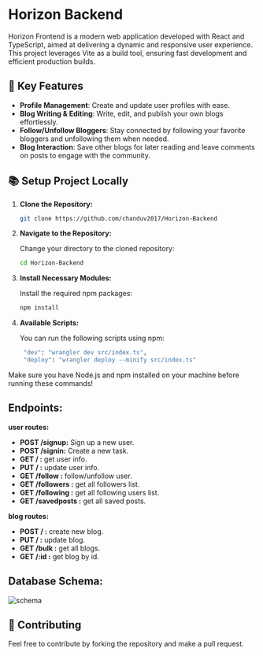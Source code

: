 # Horizon Backend

Horizon Frontend is a modern web application developed with React and TypeScript, aimed at delivering a dynamic and responsive user experience. This project leverages Vite as a build tool, ensuring fast development and efficient production builds.

## 🚀 Key Features

- **Profile Management**: Create and update user profiles with ease.
- **Blog Writing & Editing**: Write, edit, and publish your own blogs effortlessly.
- **Follow/Unfollow Bloggers**: Stay connected by following your favorite bloggers and unfollowing them when needed.
- **Blog Interaction**: Save other blogs for later reading and leave comments on posts to engage with the community.

## 📚 Setup Project Locally

1. **Clone the Repository:**
   ```bash
   git clone https://github.com/chanduv2017/Horizon-Backend
   ```

2. **Navigate to the Repository:**

   Change your directory to the cloned repository:

   ```bash
   cd Horizon-Backend
   ```

3. **Install Necessary Modules:**

   Install the required npm packages:

   ```bash
   npm install
   ```

4. **Available Scripts:**

   You can run the following scripts using npm:

   ```bash
    "dev": "wrangler dev src/index.ts",
    "deploy": "wrangler deploy --minify src/index.ts"
   ```

Make sure you have Node.js and npm installed on your machine before running these commands!

## Endpoints:
  **user routes:**
- **POST /signup:** Sign up a new user.
- **POST /signin:** Create a new task.
- **GET / :** get user info.
- **PUT / :** update user info.
- **GET /follow :** follow/unfollow user.
- **GET /followers :** get all followers list.
- **GET /following :** get all following users list.
- **GET /savedposts :** get all saved posts.

**blog routes:**
- **POST / :** create new blog.
- **PUT / :** update blog.
- **GET /bulk :** get all blogs.
- **GET /:id :** get blog by id.

## Database Schema:

![schema](https://github.com/chanduv2017/Horizon-Frontend/blob/0cf527824fbf05708714e12a9c2a38fd181eab77/Schema.png)

## 🤝 Contributing 
Feel free to contribute by forking the repository and make a pull request.